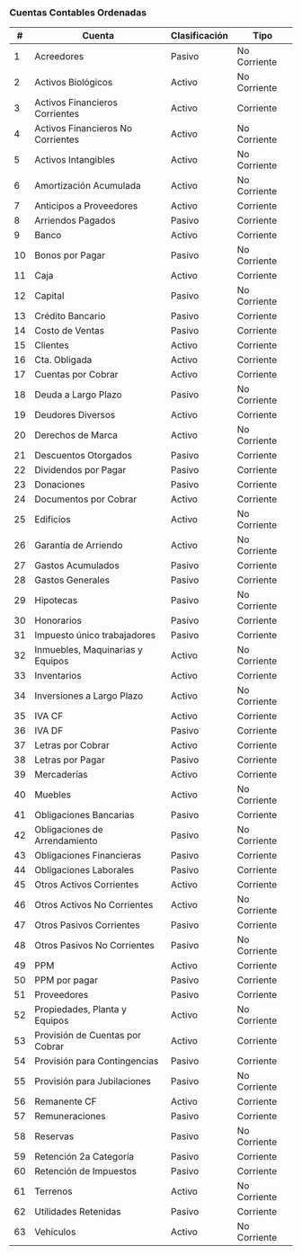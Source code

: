 ### Cuentas Contables Ordenadas

| #   | Cuenta                            | Clasificación | Tipo         |
| --- | --------------------------------- | ------------- | ------------ |
| 1   | Acreedores                        | Pasivo        | No Corriente |
| 2   | Activos Biológicos                | Activo        | No Corriente |
| 3   | Activos Financieros Corrientes    | Activo        | Corriente    |
| 4   | Activos Financieros No Corrientes | Activo        | No Corriente |
| 5   | Activos Intangibles               | Activo        | No Corriente |
| 6   | Amortización Acumulada            | Activo        | No Corriente |
| 7   | Anticipos a Proveedores           | Activo        | Corriente    |
| 8   | Arriendos Pagados                 | Pasivo        | Corriente    |
| 9   | Banco                             | Activo        | Corriente    |
| 10  | Bonos por Pagar                   | Pasivo        | No Corriente |
| 11  | Caja                              | Activo        | Corriente    |
| 12  | Capital                           | Pasivo        | No Corriente |
| 13  | Crédito Bancario                  | Pasivo        | Corriente    |
| 14  | Costo de Ventas                   | Pasivo        | Corriente    |
| 15  | Clientes                          | Activo        | Corriente    |
| 16  | Cta. Obligada                     | Activo        | Corriente    |
| 17  | Cuentas por Cobrar                | Activo        | Corriente    |
| 18  | Deuda a Largo Plazo               | Pasivo        | No Corriente |
| 19  | Deudores Diversos                 | Activo        | Corriente    |
| 20  | Derechos de Marca                 | Activo        | No Corriente |
| 21  | Descuentos Otorgados              | Pasivo        | Corriente    |
| 22  | Dividendos por Pagar              | Pasivo        | Corriente    |
| 23  | Donaciones                        | Pasivo        | Corriente    |
| 24  | Documentos por Cobrar             | Activo        | Corriente    |
| 25  | Edificios                         | Activo        | No Corriente |
| 26  | Garantía de Arriendo              | Activo        | No Corriente |
| 27  | Gastos Acumulados                 | Pasivo        | Corriente    |
| 28  | Gastos Generales                  | Pasivo        | Corriente    |
| 29  | Hipotecas                         | Pasivo        | No Corriente |
| 30  | Honorarios                        | Pasivo        | Corriente    |
| 31  | Impuesto único trabajadores       | Pasivo        | Corriente    |
| 32  | Inmuebles, Maquinarias y Equipos  | Activo        | No Corriente |
| 33  | Inventarios                       | Activo        | Corriente    |
| 34  | Inversiones a Largo Plazo         | Activo        | No Corriente |
| 35  | IVA CF                            | Activo        | Corriente    |
| 36  | IVA DF                            | Pasivo        | Corriente    |
| 37  | Letras por Cobrar                 | Activo        | Corriente    |
| 38  | Letras por Pagar                  | Pasivo        | Corriente    |
| 39  | Mercaderías                       | Activo        | Corriente    |
| 40  | Muebles                           | Activo        | No Corriente |
| 41  | Obligaciones Bancarias            | Pasivo        | Corriente    |
| 42  | Obligaciones de Arrendamiento     | Pasivo        | No Corriente |
| 43  | Obligaciones Financieras          | Pasivo        | Corriente    |
| 44  | Obligaciones Laborales            | Pasivo        | Corriente    |
| 45  | Otros Activos Corrientes          | Activo        | Corriente    |
| 46  | Otros Activos No Corrientes       | Activo        | No Corriente |
| 47  | Otros Pasivos Corrientes          | Pasivo        | Corriente    |
| 48  | Otros Pasivos No Corrientes       | Pasivo        | No Corriente |
| 49  | PPM                               | Activo        | Corriente    |
| 50  | PPM por pagar                     | Pasivo        | Corriente    |
| 51  | Proveedores                       | Pasivo        | Corriente    |
| 52  | Propiedades, Planta y Equipos     | Activo        | No Corriente |
| 53  | Provisión de Cuentas por Cobrar   | Activo        | Corriente    |
| 54  | Provisión para Contingencias      | Pasivo        | Corriente    |
| 55  | Provisión para Jubilaciones       | Pasivo        | No Corriente |
| 56  | Remanente CF                      | Activo        | Corriente    |
| 57  | Remuneraciones                    | Pasivo        | Corriente    |
| 58  | Reservas                          | Pasivo        | No Corriente |
| 59  | Retención 2a Categoría            | Pasivo        | Corriente    |
| 60  | Retención de Impuestos            | Pasivo        | Corriente    |
| 61  | Terrenos                          | Activo        | No Corriente |
| 62  | Utilidades Retenidas              | Pasivo        | Corriente    |
| 63  | Vehículos                         | Activo        | No Corriente |